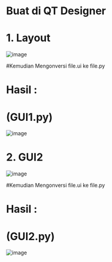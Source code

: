 # Buat di QT Designer
# 1. Layout
![image](https://user-images.githubusercontent.com/72422050/117261221-1c5c8280-ae7a-11eb-8cee-0ee1de9766e1.png)

#Kemudian Mengonversi file.ui ke file.py
# Hasil :

# (GUI1.py)
![image](https://user-images.githubusercontent.com/72422050/117261442-54fc5c00-ae7a-11eb-8f22-587f89858d49.png)


# 2. GUI2
![image](https://user-images.githubusercontent.com/72422050/117261813-c63c0f00-ae7a-11eb-895f-3f7a5b08256e.png)

#Kemudian Mengonversi file.ui ke file.py
# Hasil :

# (GUI2.py)
![image](https://user-images.githubusercontent.com/72422050/117262462-7a3d9a00-ae7b-11eb-85bf-b4208a11aaee.png)
